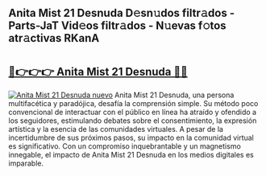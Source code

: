 ## Anita Mist 21 Desnuda D𝚎sn𝚞dos filtr𝚊dos - Parts-JaT Vid𝚎os filtr𝚊dos - N𝚞evas f𝚘tos atr𝚊ctivas RKanA

# <h2><a href="http://mbdc0v.tromn.icu/?c=Anita+Mist+21+Desnuda">🔗👉👉👉 Anita Mist 21 Desnuda 🔗🔗</a></h2>

[![Anita Mist 21 Desnuda nuevo](https://i.imgur.com/pEAQMta.gif)](http://mbdc0v.tromn.icu/?c=Anita+Mist+21+Desnuda)
Anita Mist 21 Desnuda, una persona multifacética y paradójica, desafía la comprensión simple. Su método poco convencional de interactuar con el público en línea ha atraído y ofendido a los seguidores, estimulando debates sobre el consentimiento, la expresión artística y la esencia de las comunidades virtuales. A pesar de la incertidumbre de sus próximos pasos, su impacto en la comunidad virtual es significativo. Con un compromiso inquebrantable y un magnetismo innegable, el impacto de Anita Mist 21 Desnuda en los medios digitales es imparable.
